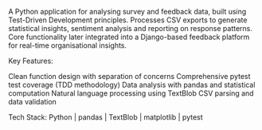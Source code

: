 A Python application for analysing survey and feedback data, built using Test-Driven Development principles. Processes CSV exports to generate statistical insights, sentiment analysis and reporting on response patterns.
Core functionality later integrated into a Django-based feedback platform for real-time organisational insights.

Key Features:

Clean function design with separation of concerns
Comprehensive pytest test coverage (TDD methodology)
Data analysis with pandas and statistical computation
Natural language processing using TextBlob
CSV parsing and data validation

Tech Stack: Python | pandas | TextBlob | matplotlib | pytest
